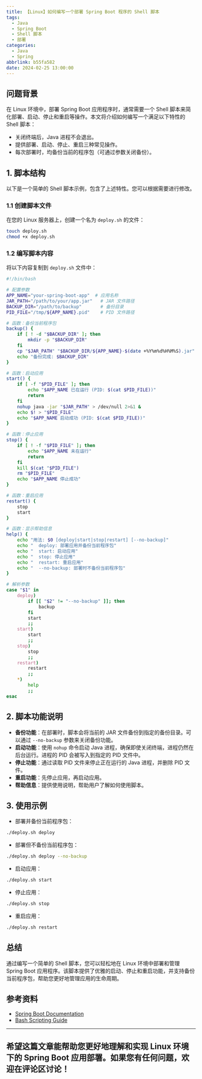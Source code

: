 ```yaml
---
title: 【Linux】如何编写一个部署 Spring Boot 程序的 Shell 脚本
tags:
  - Java
  - Spring Boot
  - Shell 脚本
  - 部署
categories:
  - Java
  - Spring
abbrlink: b55fa582
date: 2024-02-25 13:00:00
---
```


## 问题背景

在 Linux 环境中，部署 Spring Boot 应用程序时，通常需要一个 Shell 脚本来简化部署、启动、停止和重启等操作。本文将介绍如何编写一个满足以下特性的 Shell 脚本：

- 关闭终端后，Java 进程不会退出。
- 提供部署、启动、停止、重启三种常见操作。
- 每次部署时，均备份当前的程序包（可通过参数关闭备份）。

## 1. 脚本结构

以下是一个简单的 Shell 脚本示例，包含了上述特性。您可以根据需要进行修改。

### 1.1 创建脚本文件

在您的 Linux 服务器上，创建一个名为 `deploy.sh` 的文件：

```bash
touch deploy.sh
chmod +x deploy.sh
```

### 1.2 编写脚本内容

将以下内容复制到 `deploy.sh` 文件中：

```bash
#!/bin/bash

# 配置参数
APP_NAME="your-spring-boot-app"  # 应用名称
JAR_PATH="/path/to/your/app.jar"   # JAR 文件路径
BACKUP_DIR="/path/to/backup"       # 备份目录
PID_FILE="/tmp/${APP_NAME}.pid"    # PID 文件路径

# 函数：备份当前程序包
backup() {
    if [ ! -d "$BACKUP_DIR" ]; then
        mkdir -p "$BACKUP_DIR"
    fi
    cp "$JAR_PATH" "$BACKUP_DIR/${APP_NAME}-$(date +%Y%m%d%H%M%S).jar"
    echo "备份完成: $BACKUP_DIR"
}

# 函数：启动应用
start() {
    if [ -f "$PID_FILE" ]; then
        echo "$APP_NAME 已在运行 (PID: $(cat $PID_FILE))"
        return
    fi
    nohup java -jar "$JAR_PATH" > /dev/null 2>&1 &
    echo $! > "$PID_FILE"
    echo "$APP_NAME 启动成功 (PID: $(cat $PID_FILE))"
}

# 函数：停止应用
stop() {
    if [ ! -f "$PID_FILE" ]; then
        echo "$APP_NAME 未在运行"
        return
    fi
    kill $(cat "$PID_FILE")
    rm "$PID_FILE"
    echo "$APP_NAME 停止成功"
}

# 函数：重启应用
restart() {
    stop
    start
}

# 函数：显示帮助信息
help() {
    echo "用法: $0 [deploy|start|stop|restart] [--no-backup]"
    echo "  deploy: 部署应用并备份当前程序包"
    echo "  start: 启动应用"
    echo "  stop: 停止应用"
    echo "  restart: 重启应用"
    echo "  --no-backup: 部署时不备份当前程序包"
}

# 解析参数
case "$1" in
    deploy)
        if [[ "$2" != "--no-backup" ]]; then
            backup
        fi
        start
        ;;
    start)
        start
        ;;
    stop)
        stop
        ;;
    restart)
        restart
        ;;
    *)
        help
        ;;
esac
```

## 2. 脚本功能说明

- **备份功能**：在部署时，脚本会将当前的 JAR 文件备份到指定的备份目录。可以通过 `--no-backup` 参数来关闭备份功能。
- **启动功能**：使用 `nohup` 命令启动 Java 进程，确保即使关闭终端，进程仍然在后台运行。进程的 PID 会被写入到指定的 PID 文件中。
- **停止功能**：通过读取 PID 文件来停止正在运行的 Java 进程，并删除 PID 文件。
- **重启功能**：先停止应用，再启动应用。
- **帮助信息**：提供使用说明，帮助用户了解如何使用脚本。

## 3. 使用示例

- 部署并备份当前程序包：

```bash
./deploy.sh deploy
```

- 部署但不备份当前程序包：

```bash
./deploy.sh deploy --no-backup
```

- 启动应用：

```bash
./deploy.sh start
```

- 停止应用：

```bash
./deploy.sh stop
```

- 重启应用：

```bash
./deploy.sh restart
```

## 总结

通过编写一个简单的 Shell 脚本，您可以轻松地在 Linux 环境中部署和管理 Spring Boot 应用程序。该脚本提供了优雅的启动、停止和重启功能，并支持备份当前程序包，帮助您更好地管理应用的生命周期。

## 参考资料

- [Spring Boot Documentation](https://docs.spring.io/spring-boot/docs/current/reference/htmlsingle/)
- [Bash Scripting Guide](https://tldp.org/LDP/Bash-Beginners-Guide/html/)

---

希望这篇文章能帮助您更好地理解和实现 Linux 环境下的 Spring Boot 应用部署。如果您有任何问题，欢迎在评论区讨论！
--- 
 
